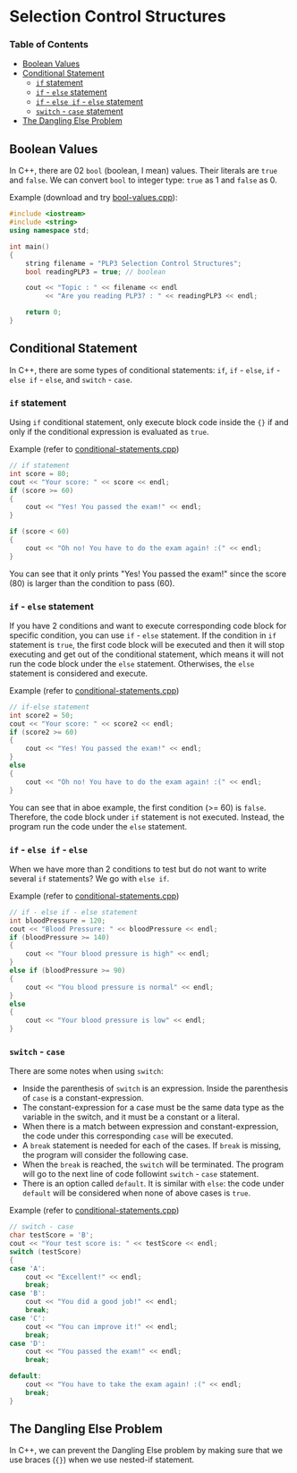 # Selection Control Structures

### Table of Contents

- [Boolean Values](#boolean-values)
- [Conditional Statement](#conditional-statement)
  - [`if` statement](#if-statement)
  - [`if` - `else` statement](#if---else-statement)
  - [`if` - `else if` - `else` statement](#if---else-if---else)
  - [`switch` - `case` statement](#switch---case)
- [The Dangling Else Problem](#the-dangling-else-problem)

## Boolean Values

In C++, there are 02 `bool` (boolean, I mean) values. Their literals are `true` and `false`. We can convert `bool` to integer type: `true` as 1 and `false` as 0.

Example (download and try [bool-values.cpp](./code/plp3/bool-values.cpp)):

```cpp
#include <iostream>
#include <string>
using namespace std;

int main()
{
    string filename = "PLP3 Selection Control Structures";
    bool readingPLP3 = true; // boolean

    cout << "Topic : " << filename << endl
         << "Are you reading PLP3? : " << readingPLP3 << endl;

    return 0;
}
```

## Conditional Statement

In C++, there are some types of conditional statements: `if`, `if` - `else`, `if` - `else if` - `else`, and `switch` - `case`.

### `if` statement

Using `if` conditional statement, only execute block code inside the `{}` if and only if the conditional expression is evaluated as `true`.

Example (refer to [conditional-statements.cpp](./code/plp3/conditional-statements.cpp))

```cpp
// if statement
int score = 80;
cout << "Your score: " << score << endl;
if (score >= 60)
{
    cout << "Yes! You passed the exam!" << endl;
}

if (score < 60)
{
    cout << "Oh no! You have to do the exam again! :(" << endl;
}
```

You can see that it only prints "Yes! You passed the exam!" since the score (80) is larger than the condition to pass (60).

### `if` - `else` statement

If you have 2 conditions and want to execute corresponding code block for specific condition, you can use `if` - `else` statement. If the condition in `if` statement is `true`, the first code block will be executed and then it will stop executing and get out of the conditional statement, which means it will not run the code block under the `else` statement. Otherwises, the `else` statement is considered and execute.

Example (refer to [conditional-statements.cpp](./code/plp3/conditional-statements.cpp))

```cpp
// if-else statement
int score2 = 50;
cout << "Your score: " << score2 << endl;
if (score2 >= 60)
{
    cout << "Yes! You passed the exam!" << endl;
}
else
{
    cout << "Oh no! You have to do the exam again! :(" << endl;
}
```

You can see that in aboe example, the first condition (>= 60) is `false`. Therefore, the code block under `if` statement is not executed. Instead, the program run the code under the `else` statement.

### `if` - `else if` - `else`

When we have more than 2 conditions to test but do not want to write several `if` statements? We go with `else if`.

Example (refer to [conditional-statements.cpp](./code/plp3/conditional-statements.cpp))

```cpp
// if - else if - else statement
int bloodPressure = 120;
cout << "Blood Pressure: " << bloodPressure << endl;
if (bloodPressure >= 140)
{
    cout << "Your blood pressure is high" << endl;
}
else if (bloodPressure >= 90)
{
    cout << "You blood pressure is normal" << endl;
}
else
{
    cout << "Your blood pressure is low" << endl;
}
```

### `switch` - `case`

There are some notes when using `switch`:

- Inside the parenthesis of `switch` is an expression. Inside the parenthesis of `case` is a constant-expression.
- The constant-expression for a case must be the same data type as the variable in the switch, and it must be a constant or a literal.
- When there is a match between expression and constant-expression, the code under this corresponding `case` will be executed.
- A `break` statement is needed for each of the cases. If `break` is missing, the program will consider the following case.
- When the `break` is reached, the `switch` will be terminated. The program will go to the next line of code followint `switch` - `case` statement.
- There is an option called `default`. It is similar with `else`: the code under `default` will be considered when none of above cases is `true`.

Example (refer to [conditional-statements.cpp](./code/plp3/conditional-statements.cpp))

```cpp
// switch - case
char testScore = 'B';
cout << "Your test score is: " << testScore << endl;
switch (testScore)
{
case 'A':
    cout << "Excellent!" << endl;
    break;
case 'B':
    cout << "You did a good job!" << endl;
    break;
case 'C':
    cout << "You can improve it!" << endl;
    break;
case 'D':
    cout << "You passed the exam!" << endl;
    break;

default:
    cout << "You have to take the exam again! :(" << endl;
    break;
}
```

## The Dangling Else Problem

In C++, we can prevent the Dangling Else problem by making sure that we use braces (`{}`) when we use nested-if statement.
